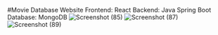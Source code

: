 #Movie Database Website
Frontend: React
Backend: Java Spring Boot
Database: MongoDB
![Screenshot (85)](https://github.com/justrifat/movieist/assets/61563706/976858dc-c43c-4fd6-bb47-0e1596c51371)
![Screenshot (87)](https://github.com/justrifat/movieist/assets/61563706/242788bd-16dc-444e-9099-112c974d2d7a)
![Screenshot (89)](https://github.com/justrifat/movieist/assets/61563706/2d95eb31-0170-450e-8573-848a2e2aa9d9)
